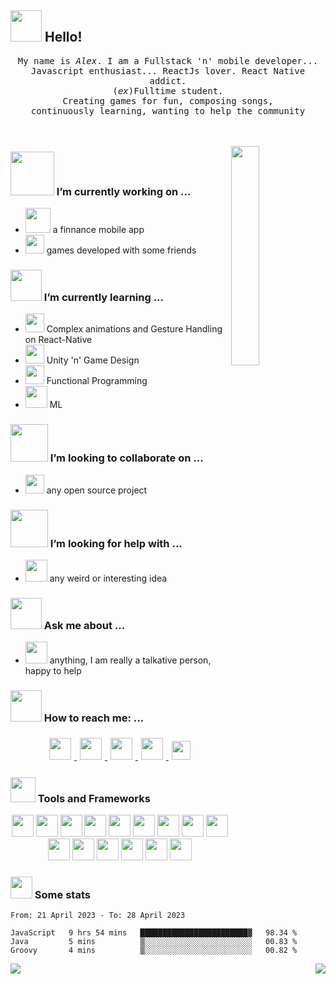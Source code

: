 ## <img src="https://raw.githubusercontent.com/alexnaiman/alexnaiman/master/resources/welcomeglitch.gif" width="50px" /> Hello!

<p align="center" >
  <samp>
    My name is <em>Alex</em>. I am a Fullstack 'n' mobile developer... 
  <br/> Javascript enthusiast... ReactJs lover. React Native addict. 
    <br/> (<em>ex</em>)Fulltime student.
      <br/>
Creating games for fun, composing songs,
          <br/>
continuously learning, wanting to help the community
  </samp>
  <br/>
  <br/>
  <br/>
</p>

<img src="https://media.tenor.com/images/df8c44a1d20ab367fdcb21880985fd33/tenor.gif" align="right"  width="30%"/>

### <img src="https://raw.githubusercontent.com/alexnaiman/alexnaiman/master/resources/PusheenCompute.gif" width="70px" /> I’m currently working on ...
- <img src="https://raw.githubusercontent.com/alexnaiman/alexnaiman/master/resources/3243_take_my_money.png" height="40px" />  a finnance mobile app
- <img src="https://raw.githubusercontent.com/alexnaiman/alexnaiman/master/resources/controller.png" width="30px" />  games developed with some friends
### <img src="https://raw.githubusercontent.com/alexnaiman/alexnaiman/master/resources/Confused_Dog.gif" height="50px" /> I’m currently learning ...
- <img src="https://raw.githubusercontent.com/alexnaiman/alexnaiman/master/resources/gesture.jpeg" width="30px" /> Complex animations and Gesture Handling on React-Native
- <img src="https://raw.githubusercontent.com/alexnaiman/alexnaiman/master/resources/unity.png" height="30px" /> Unity 'n' Game Design
- <img src="https://raw.githubusercontent.com/alexnaiman/alexnaiman/master/resources/functional.png" height="30px" /> Functional Programming
- <img src="https://raw.githubusercontent.com/alexnaiman/alexnaiman/master/resources/ml.png" height="35px" /> ML
### <img src="https://raw.githubusercontent.com/alexnaiman/alexnaiman/master/resources/pug_dance.gif" width="60px" /> I’m looking to collaborate on ...
- <img src="https://raw.githubusercontent.com/alexnaiman/alexnaiman/master/resources/open_source.png" height="30px" /> any open source project

### <img src="https://raw.githubusercontent.com/alexnaiman/alexnaiman/master/resources/cool_duck.gif" width="60px" /> I’m looking for help with ...
- <img src="https://raw.githubusercontent.com/alexnaiman/alexnaiman/master/resources/party_parrot.gif" height="35px" /> any weird or interesting idea

### <img src="https://raw.githubusercontent.com/alexnaiman/alexnaiman/master/resources/question.png" width="50px" />  Ask me about ...
- <img src="https://raw.githubusercontent.com/alexnaiman/alexnaiman/master/resources/chat.gif" height="35px" /> anything, I am really a talkative person, happy to help 
### <img src="https://raw.githubusercontent.com/alexnaiman/alexnaiman/master/resources/bongocat.gif" width="50px" /> How to reach me: ...
<p align="center">
  <a href="https://twitter.com/naiman_alex">
    <img src="https://raw.githubusercontent.com/alexnaiman/alexnaiman/master/resources/twitter.svg" height="35px" style="margin: 5px;" />
  </a>
  <a href="https://www.instagram.com/alex.naiman.4/">
    <img src="https://raw.githubusercontent.com/alexnaiman/alexnaiman/master/resources/instagram.webp" height="35px" style="margin: 5px;" />
  </a>
  <a href="https://www.linkedin.com/in/alexandru-nicolae-naiman-28b60a137/">
    <img src="https://raw.githubusercontent.com/alexnaiman/alexnaiman/master/resources/linkedin.webp" height="35px" style="margin: 5px;" />
  </a>
  <a href="https://discord.gg/KgF4WGf">
    <img src="https://raw.githubusercontent.com/alexnaiman/alexnaiman/master/resources/discord.png" height="35px" style="margin: 5px;" />
  </a>
  <a href="mailto:alex.naiman.4@gmail.com">
    <img src="https://raw.githubusercontent.com/alexnaiman/alexnaiman/master/resources/gmail.png" height="30px" style="margin: 5px;" />
  </a>
</p>

### <img src="https://raw.githubusercontent.com/alexnaiman/alexnaiman/master/resources/pickaxe.png" width="40px" /> Tools and Frameworks
<p align="center">
    <img src="https://raw.githubusercontent.com/alexnaiman/alexnaiman/master/resources/dev/bash.svg" height="35px" style="vertical-align:top margin:6px 4px" />
     <img src="https://raw.githubusercontent.com/alexnaiman/alexnaiman/master/resources/dev/csharp.svg" height="35px" style="vertical-align:top margin:6px 4px" />
      <img src="https://raw.githubusercontent.com/alexnaiman/alexnaiman/master/resources/dev/css3.svg" height="35px" style="vertical-align:top margin:6px 4px" />
       <img src="https://raw.githubusercontent.com/alexnaiman/alexnaiman/master/resources/dev/gamedev.svg" height="35px" style="vertical-align:top margin:6px 4px" />
        <img src="https://raw.githubusercontent.com/alexnaiman/alexnaiman/master/resources/dev/html.svg" height="35px" style="vertical-align:top margin:6px 4px" />
         <img src="https://raw.githubusercontent.com/alexnaiman/alexnaiman/master/resources/dev/java.svg" height="35px" style="vertical-align:top margin:6px 4px" />
          <img src="https://raw.githubusercontent.com/alexnaiman/alexnaiman/master/resources/dev/js.svg" height="35px" style="vertical-align:top margin:6px 4px" />
           <img src="https://raw.githubusercontent.com/alexnaiman/alexnaiman/master/resources/dev/mobile.svg" height="35px" style="vertical-align:top margin:6px 4px" />
            <img src="https://raw.githubusercontent.com/alexnaiman/alexnaiman/master/resources/dev/nodejs.svg" height="35px" style="vertical-align:top margin:6px 4px" />
             <img src="https://raw.githubusercontent.com/alexnaiman/alexnaiman/master/resources/dev/python.svg" height="35px" style="vertical-align:top margin:6px 4px" />
             <img src="https://raw.githubusercontent.com/alexnaiman/alexnaiman/master/resources/dev/react_native.svg" height="35px" style="vertical-align:top margin:6px 4px"/>
             <img src="https://raw.githubusercontent.com/alexnaiman/alexnaiman/master/resources/dev/sass.svg" height="35px" style="vertical-align:top margin:6px 4px"/>
             <img src="https://raw.githubusercontent.com/alexnaiman/alexnaiman/master/resources/dev/unity.svg" height="35px" style="vertical-align:top margin:6px 4px"/>
             <img src="https://raw.githubusercontent.com/alexnaiman/alexnaiman/master/resources/dev/visualstudio_code.svg" height="35px" style="vertical-align:top margin:6px 4px"/>
             <img src="https://raw.githubusercontent.com/alexnaiman/alexnaiman/master/resources/dev/xcode.svg" height="35px" style="vertical-align:top margin:6px 4px"/>
             
</p>

### <img src="https://raw.githubusercontent.com/alexnaiman/alexnaiman/master/resources/stats.png" width="35px" /> Some stats


<!--START_SECTION:waka-->

```text
From: 21 April 2023 - To: 28 April 2023

JavaScript   9 hrs 54 mins   ████████████████████████▓   98.34 %
Java         5 mins          ▒░░░░░░░░░░░░░░░░░░░░░░░░   00.83 %
Groovy       4 mins          ▒░░░░░░░░░░░░░░░░░░░░░░░░   00.82 %
```

<!--END_SECTION:waka-->


<img align="left" src="https://github-readme-stats.vercel.app/api?username=alexnaiman&theme=tokyonight&show_icons=true" />

<img align="right" src="https://github-readme-stats.vercel.app/api/top-langs/?username=alexnaiman&theme=tokyonight&show_icons=true" />
